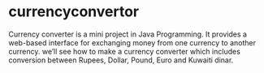 # currencyconvertor

Currency converter is a mini project in Java Programming. It provides a web-based interface for exchanging money from one currency to another currency.
we’ll see how to make a currency converter which includes conversion between Rupees, Dollar, Pound, Euro and Kuwaiti dinar.
